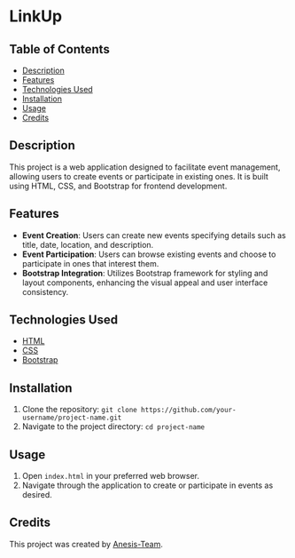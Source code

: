 # LinkUp

## Table of Contents

-   [Description](#description)
-   [Features](#features)
-   [Technologies Used](#technologies-used)
-   [Installation](#installation)
-   [Usage](#usage)
-   [Credits](#credits)

## Description

This project is a web application designed to facilitate event management, allowing users to create events or participate in existing ones. It is built using HTML, CSS, and Bootstrap for frontend development.

## Features

-   **Event Creation**: Users can create new events specifying details such as title, date, location, and description.
-   **Event Participation**: Users can browse existing events and choose to participate in ones that interest them.
-   **Bootstrap Integration**: Utilizes Bootstrap framework for styling and layout components, enhancing the visual appeal and user interface consistency.

## Technologies Used

-   [HTML](https://developer.mozilla.org/en-US/docs/Web/HTML)
-   [CSS](https://developer.mozilla.org/en-US/docs/Web/CSS)
-   [Bootstrap](https://getbootstrap.com/)

## Installation

1. Clone the repository: `git clone https://github.com/your-username/project-name.git`
2. Navigate to the project directory: `cd project-name`

## Usage

1. Open `index.html` in your preferred web browser.
2. Navigate through the application to create or participate in events as desired.

## Credits

This project was created by [Anesis-Team](https://github.com/Anesis-Team).
